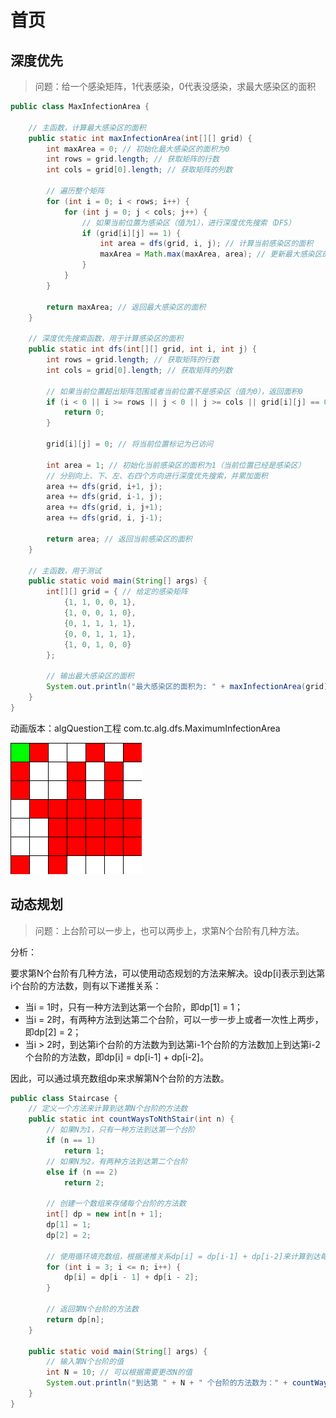 # 首页

## 深度优先

> 问题：给一个感染矩阵，1代表感染，0代表没感染，求最大感染区的面积

```java
public class MaxInfectionArea {
    
    // 主函数，计算最大感染区的面积
    public static int maxInfectionArea(int[][] grid) {
        int maxArea = 0; // 初始化最大感染区的面积为0
        int rows = grid.length; // 获取矩阵的行数
        int cols = grid[0].length; // 获取矩阵的列数
        
        // 遍历整个矩阵
        for (int i = 0; i < rows; i++) {
            for (int j = 0; j < cols; j++) {
                // 如果当前位置为感染区（值为1），进行深度优先搜索（DFS）
                if (grid[i][j] == 1) {
                    int area = dfs(grid, i, j); // 计算当前感染区的面积
                    maxArea = Math.max(maxArea, area); // 更新最大感染区的面积
                }
            }
        }
        
        return maxArea; // 返回最大感染区的面积
    }
    
    // 深度优先搜索函数，用于计算感染区的面积
    public static int dfs(int[][] grid, int i, int j) {
        int rows = grid.length; // 获取矩阵的行数
        int cols = grid[0].length; // 获取矩阵的列数
        
        // 如果当前位置超出矩阵范围或者当前位置不是感染区（值为0），返回面积0
        if (i < 0 || i >= rows || j < 0 || j >= cols || grid[i][j] == 0) {
            return 0;
        }
        
        grid[i][j] = 0; // 将当前位置标记为已访问
        
        int area = 1; // 初始化当前感染区的面积为1（当前位置已经是感染区）
        // 分别向上、下、左、右四个方向进行深度优先搜索，并累加面积
        area += dfs(grid, i+1, j);
        area += dfs(grid, i-1, j);
        area += dfs(grid, i, j+1);
        area += dfs(grid, i, j-1);
        
        return area; // 返回当前感染区的面积
    }
    
    // 主函数，用于测试
    public static void main(String[] args) {
        int[][] grid = { // 给定的感染矩阵
            {1, 1, 0, 0, 1},
            {1, 0, 0, 1, 0},
            {0, 1, 1, 1, 1},
            {0, 0, 1, 1, 1},
            {1, 0, 1, 0, 0}
        };
        
        // 输出最大感染区的面积
        System.out.println("最大感染区的面积为: " + maxInfectionArea(grid));
    }
}
```

动画版本：algQuestion工程 com.tc.alg.dfs.MaximumInfectionArea

![](img/MaximumInfectionArea.gif)



## 动态规划

> 问题：上台阶可以一步上，也可以两步上，求第N个台阶有几种方法。

分析：

要求第N个台阶有几种方法，可以使用动态规划的方法来解决。设dp[i]表示到达第i个台阶的方法数，则有以下递推关系：

- 当i = 1时，只有一种方法到达第一个台阶，即dp[1] = 1；
- 当i = 2时，有两种方法到达第二个台阶，可以一步一步上或者一次性上两步，即dp[2] = 2；
- 当i > 2时，到达第i个台阶的方法数为到达第i-1个台阶的方法数加上到达第i-2个台阶的方法数，即dp[i] = dp[i-1] + dp[i-2]。

因此，可以通过填充数组dp来求解第N个台阶的方法数。

```java
public class Staircase {
    // 定义一个方法来计算到达第N个台阶的方法数
    public static int countWaysToNthStair(int n) {
        // 如果N为1，只有一种方法到达第一个台阶
        if (n == 1)
            return 1;
        // 如果N为2，有两种方法到达第二个台阶
        else if (n == 2)
            return 2;

        // 创建一个数组来存储每个台阶的方法数
        int[] dp = new int[n + 1];
        dp[1] = 1;
        dp[2] = 2;

        // 使用循环填充数组，根据递推关系dp[i] = dp[i-1] + dp[i-2]来计算到达每个台阶的方法数
        for (int i = 3; i <= n; i++) {
            dp[i] = dp[i - 1] + dp[i - 2];
        }

        // 返回第N个台阶的方法数
        return dp[n];
    }

    public static void main(String[] args) {
        // 输入第N个台阶的值
        int N = 10; // 可以根据需要更改N的值
        System.out.println("到达第 " + N + " 个台阶的方法数为：" + countWaysToNthStair(N));
    }
}
```

